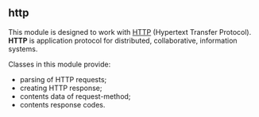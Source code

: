 ## http
This module is designed to work with [HTTP](https://en.wikipedia.org/wiki/Hypertext_Transfer_Protocol)
(Hypertext Transfer Protocol). **HTTP** is application protocol 
for distributed, collaborative, information systems.

Classes in this module provide:

- parsing of HTTP requests;
- creating HTTP response;
- contents data of request-method; 
- contents response codes.